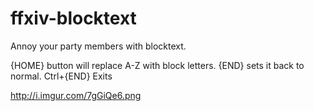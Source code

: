 # ffxiv-blocktext
Annoy your party members with blocktext.

{HOME} button will replace A-Z with block letters.
{END}  sets it back to normal. 
Ctrl+{END} Exits


http://i.imgur.com/7gGiQe6.png
